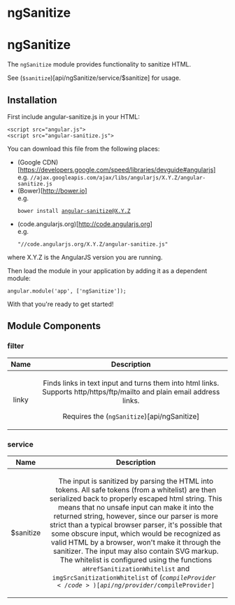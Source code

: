
# ngSanitize

# ngSanitize

The `ngSanitize` module provides functionality to sanitize HTML.


<div doc-module-components="ngSanitize"></div>

See (`$sanitize`)[api/ngSanitize/service/$sanitize] for usage.


## Installation

First include angular-sanitize.js in your HTML:

```
<script src="angular.js">
<script src="angular-sanitize.js">
```

You can download this file from the following places:

* (Google CDN)[https://developers.google.com/speed/libraries/devguide#angularjs]<br>e.g. <code>//ajax.googleapis.com/ajax/libs/angularjs/X.Y.Z/angular-sanitize.js</code>
* (Bower)[http://bower.io]<br>e.g. <pre><code>bower install angular-sanitize@X.Y.Z</code></pre>
* (code.angularjs.org)[http://code.angularjs.org]<br>e.g. <pre><code>&quot;//code.angularjs.org/X.Y.Z/angular-sanitize.js&quot;</code></pre>

where X.Y.Z is the AngularJS version you are running.

Then load the module in your application by adding it as a dependent module:

```
angular.module('app', ['ngSanitize']);
```

With that you&apos;re ready to get started!




## Module Components

### filter

| Name | Description |
| :--: | :--: |
| linky | <p>Finds links in text input and turns them into html links. Supports http/https/ftp/mailto and plain email address links.</p> <p>Requires the (<code>ngSanitize</code>)[api/ngSanitize]</p>  |


### service

| Name | Description |
| :--: | :--: |
| $sanitize | <p>The input is sanitized by parsing the HTML into tokens. All safe tokens (from a whitelist) are then serialized back to properly escaped html string. This means that no unsafe input can make it into the returned string, however, since our parser is more strict than a typical browser parser, it&#39;s possible that some obscure input, which would be recognized as valid HTML by a browser, won&#39;t make it through the sanitizer. The input may also contain SVG markup. The whitelist is configured using the functions <code>aHrefSanitizationWhitelist</code> and <code>imgSrcSanitizationWhitelist</code> of (<code>$compileProvider</code>)[api/ng/provider/$compileProvider]</p>  |







